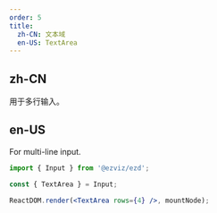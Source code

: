 ```yaml
---
order: 5
title:
  zh-CN: 文本域
  en-US: TextArea
---
```


## zh-CN

用于多行输入。

## en-US

For multi-line input.

```jsx
import { Input } from '@ezviz/ezd';

const { TextArea } = Input;

ReactDOM.render(<TextArea rows={4} />, mountNode);
```
